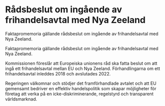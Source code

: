 # Rådsbeslut om ingående av frihandelsavtal med Nya Zeeland

Faktapromemoria gällande rådsbeslut om ingående av frihandelsavtal med Nya Zeeland.

Faktapromemoria gällande rådsbeslut om ingående av frihandelsavtal med Nya Zeeland.

Kommissionen föreslår att Europeiska unionens råd ska fatta beslut om att ingå ett frihandelsavtal mellan EU och Nya Zeeland. Förhandlingarna om ett frihandelsavtal inleddes 2018 och avslutades 2022.

Regeringen välkomnar och stödjer det framförhandlade avtalet och att EU gemensamt bedriver en effektiv handelspolitik som skapar möjligheter för företag att verka på en icke-diskriminerande, regelstyrd och transparent världsmarknad.
